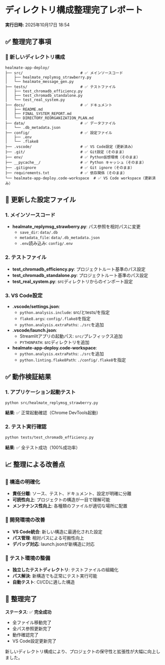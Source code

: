 # ディレクトリ構成整理完了レポート

**実行日時:** 2025年10月17日 18:54

## ✅ 整理完了事項

### 📁 新しいディレクトリ構成

```
healmate-app-deploy/
├── src/                          # ✅ メインソースコード
│   ├── healmate_replymsg_strawberry.py
│   └── healmate_message_gen.py
├── tests/                        # ✅ テストファイル
│   ├── test_chromadb_efficiency.py
│   ├── test_chromadb_standalone.py
│   └── test_real_system.py
├── docs/                         # ✅ ドキュメント
│   ├── README.md
│   ├── FINAL_SYSTEM_REPORT.md
│   └── DIRECTORY_REORGANIZATION_PLAN.md
├── data/                         # ✅ データファイル
│   └── .db_metadata.json
├── config/                       # ✅ 設定ファイル
│   ├── .env
│   └── .flake8
├── .vscode/                      # ✅ VS Code設定（更新済み）
├── .git/                         # ✅ Git設定（そのまま）
├── env/                          # ✅ Python仮想環境（そのまま）
├── __pycache__/                  # ✅ Python キャッシュ（そのまま）
├── .gitignore                    # ✅ Git ignore（そのまま）
├── requirements.txt              # ✅ 依存関係（そのまま）
└── healmate-app-deploy.code-workspace  # ✅ VS Code workspace（更新済み）
```

## 🔧 更新した設定ファイル

### 1. メインソースコード
- **healmate_replymsg_strawberry.py**: パス参照を相対パスに変更
  - `save_dir`: `data/.db`
  - `metadata_file`: `data/.db_metadata.json`
  - `.env`読み込み: `config/.env`

### 2. テストファイル
- **test_chromadb_efficiency.py**: プロジェクトルート基準のパス設定
- **test_chromadb_standalone.py**: プロジェクトルート基準のパス設定
- **test_real_system.py**: srcディレクトリからのインポート設定

### 3. VS Code設定
- **.vscode/settings.json**:
  - `python.analysis.include`: src/とtests/を指定
  - `flake8.args`: `config/.flake8`を指定
  - `python.analysis.extraPaths`: `./src`を追加
- **.vscode/launch.json**: 
  - Streamlitアプリの起動パス: `src/`プレフィックス追加
  - `PYTHONPATH`: srcディレクトリを追加
- **healmate-app-deploy.code-workspace**:
  - `python.analysis.extraPaths`: `./src`を追加
  - `python.linting.flake8Path`: `./config/.flake8`を指定

## ✅ 動作検証結果

### 1. アプリケーション起動テスト
```bash
python src/healmate_replymsg_strawberry.py
```
**結果**: ✅ 正常起動確認（Chrome DevTools起動）

### 2. テスト実行確認  
```bash
python tests/test_chromadb_efficiency.py
```
**結果**: ✅ 全テスト成功（100%成功率）

## 📈 整理による改善点

### 🎯 構造の明確化
- **責任分離**: ソース、テスト、ドキュメント、設定が明確に分離
- **可読性向上**: プロジェクトの構造が一目で理解可能
- **メンテナンス性向上**: 各種類のファイルが適切な場所に配置

### 🔧 開発環境の改善
- **VS Code統合**: 新しい構造に最適化された設定
- **パス管理**: 相対パスによる可搬性向上
- **デバッグ対応**: launch.jsonが新構造に対応

### 🧪 テスト環境の整備
- **独立したテストディレクトリ**: テストファイルの組織化
- **パス解決**: 新構造でも正常にテスト実行可能
- **自動テスト**: CI/CDに適した構造

## 🎉 整理完了

**ステータス**: ✅ **完全成功**
- 全ファイル移動完了
- 全パス参照更新完了  
- 動作確認完了
- VS Code設定更新完了

新しいディレクトリ構成により、プロジェクトの保守性と拡張性が大幅に向上しました。
